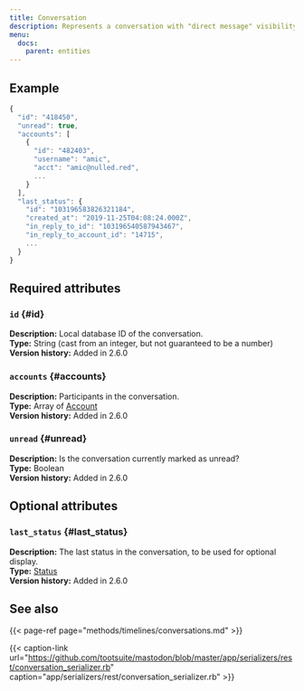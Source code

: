 ```yaml
---
title: Conversation
description: Represents a conversation with "direct message" visibility.
menu:
  docs:
    parent: entities
---
```


## Example

```javascript
{
  "id": "418450",
  "unread": true,
  "accounts": [
    {
      "id": "482403",
      "username": "amic",
      "acct": "amic@nulled.red",
      ...
    }
  ],
  "last_status": {
    "id": "103196583826321184",
    "created_at": "2019-11-25T04:08:24.000Z",
    "in_reply_to_id": "103196540587943467",
    "in_reply_to_account_id": "14715",
    ...
  }
}
```

## Required attributes

### `id` {#id}

**Description:** Local database ID of the conversation.\
**Type:** String \(cast from an integer, but not guaranteed to be a number\)\
**Version history:** Added in 2.6.0

### `accounts` {#accounts}

**Description:** Participants in the conversation.\
**Type:** Array of [Account](account.md)\
**Version history:** Added in 2.6.0

### `unread` {#unread}

**Description:** Is the conversation currently marked as unread?\
**Type:** Boolean\
**Version history:** Added in 2.6.0

## Optional attributes

### `last_status` {#last_status}

**Description:** The last status in the conversation, to be used for optional display.\
**Type:** [Status](status.md)\
**Version history:** Added in 2.6.0

## See also

{{< page-ref page="methods/timelines/conversations.md" >}}

{{< caption-link url="https://github.com/tootsuite/mastodon/blob/master/app/serializers/rest/conversation_serializer.rb" caption="app/serializers/rest/conversation\_serializer.rb" >}}






